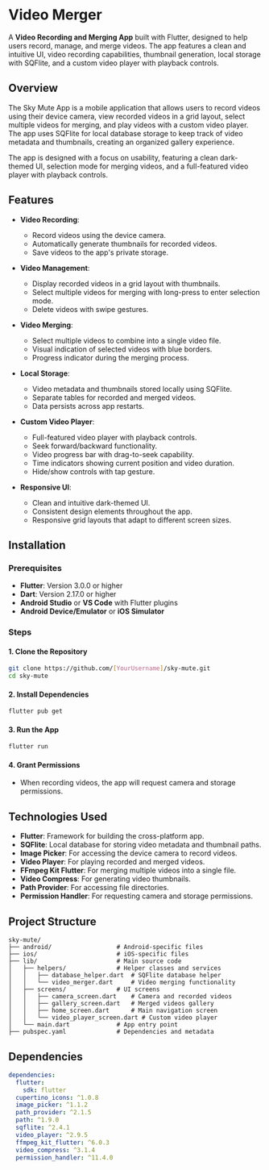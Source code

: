 # Video Merger

A **Video Recording and Merging App** built with Flutter, designed to help users record, manage, and merge videos. The app features a clean and intuitive UI, video recording capabilities, thumbnail generation, local storage with SQFlite, and a custom video player with playback controls.

## Overview

The Sky Mute App is a mobile application that allows users to record videos using their device camera, view recorded videos in a grid layout, select multiple videos for merging, and play videos with a custom video player. The app uses SQFlite for local database storage to keep track of video metadata and thumbnails, creating an organized gallery experience.

The app is designed with a focus on usability, featuring a clean dark-themed UI, selection mode for merging videos, and a full-featured video player with playback controls.

## Features

- **Video Recording**:
    - Record videos using the device camera.
    - Automatically generate thumbnails for recorded videos.
    - Save videos to the app's private storage.

- **Video Management**:
    - Display recorded videos in a grid layout with thumbnails.
    - Select multiple videos for merging with long-press to enter selection mode.
    - Delete videos with swipe gestures.

- **Video Merging**:
    - Select multiple videos to combine into a single video file.
    - Visual indication of selected videos with blue borders.
    - Progress indicator during the merging process.

- **Local Storage**:
    - Video metadata and thumbnails stored locally using SQFlite.
    - Separate tables for recorded and merged videos.
    - Data persists across app restarts.

- **Custom Video Player**:
    - Full-featured video player with playback controls.
    - Seek forward/backward functionality.
    - Video progress bar with drag-to-seek capability.
    - Time indicators showing current position and video duration.
    - Hide/show controls with tap gesture.

- **Responsive UI**:
    - Clean and intuitive dark-themed UI.
    - Consistent design elements throughout the app.
    - Responsive grid layouts that adapt to different screen sizes.

## Installation

### Prerequisites
- **Flutter**: Version 3.0.0 or higher
- **Dart**: Version 2.17.0 or higher
- **Android Studio** or **VS Code** with Flutter plugins
- **Android Device/Emulator** or **iOS Simulator**

### Steps

#### 1. Clone the Repository
```bash
git clone https://github.com/[YourUsername]/sky-mute.git
cd sky-mute
```

#### 2. Install Dependencies
```bash
flutter pub get
```

#### 3. Run the App
```bash
flutter run
```

#### 4. Grant Permissions
- When recording videos, the app will request camera and storage permissions.

## Technologies Used
- **Flutter**: Framework for building the cross-platform app.
- **SQFlite**: Local database for storing video metadata and thumbnail paths.
- **Image Picker**: For accessing the device camera to record videos.
- **Video Player**: For playing recorded and merged videos.
- **FFmpeg Kit Flutter**: For merging multiple videos into a single file.
- **Video Compress**: For generating video thumbnails.
- **Path Provider**: For accessing file directories.
- **Permission Handler**: For requesting camera and storage permissions.

## Project Structure
```plaintext
sky-mute/
├── android/                  # Android-specific files
├── ios/                      # iOS-specific files
├── lib/                      # Main source code
│   ├── helpers/              # Helper classes and services
│   │   ├── database_helper.dart  # SQFlite database helper
│   │   └── video_merger.dart     # Video merging functionality
│   ├── screens/              # UI screens
│   │   ├── camera_screen.dart    # Camera and recorded videos
│   │   ├── gallery_screen.dart   # Merged videos gallery
│   │   ├── home_screen.dart      # Main navigation screen
│   │   └── video_player_screen.dart # Custom video player
│   └── main.dart             # App entry point
├── pubspec.yaml              # Dependencies and metadata
```

## Dependencies
```yaml
dependencies:
  flutter:
    sdk: flutter
  cupertino_icons: ^1.0.8
  image_picker: ^1.1.2
  path_provider: ^2.1.5
  path: ^1.9.0
  sqflite: ^2.4.1
  video_player: ^2.9.5
  ffmpeg_kit_flutter: ^6.0.3
  video_compress: ^3.1.4
  permission_handler: ^11.4.0
```
